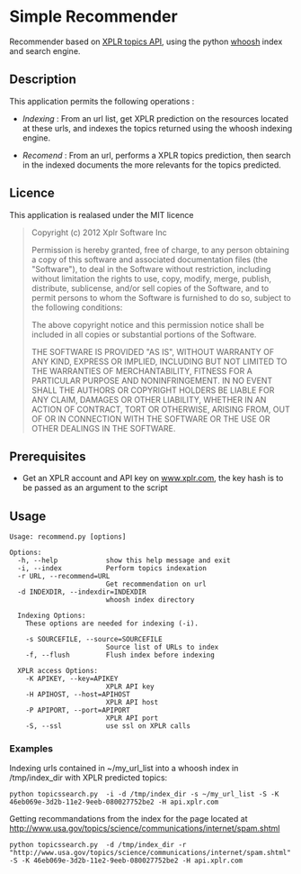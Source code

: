 Simple Recommender
==================

Recommender based on [XPLR topics API](https://xplr.com/developers/), using the python [whoosh](https://bitbucket.org/mchaput/whoosh/wiki/Home) index and search engine.

Description
-----------

This application permits the following operations :

* *Indexing* : From an url list, get XPLR prediction on the resources located at these
urls, and indexes the topics returned using the whoosh indexing engine.

* *Recomend* : From an url, performs a XPLR topics prediction, then search in the indexed
documents the more relevants for the topics predicted.

Licence 
-------

This application is realased under the MIT licence

> 
> Copyright (c) 2012 Xplr Software Inc
> 
> Permission is hereby granted, free of charge, to any person obtaining a copy of this software and associated documentation files (the "Software"), to deal in the Software without restriction, including without limitation the rights to use, copy, modify, merge, publish, distribute, sublicense, and/or sell copies of the Software, and to permit persons to whom the Software is furnished to do so, subject to the following conditions:
> 
> The above copyright notice and this permission notice shall be included in all copies or substantial portions of the Software.
> 
> THE SOFTWARE IS PROVIDED "AS IS", WITHOUT WARRANTY OF ANY KIND, EXPRESS OR IMPLIED, INCLUDING BUT NOT LIMITED TO THE WARRANTIES OF MERCHANTABILITY, FITNESS FOR A PARTICULAR PURPOSE AND NONINFRINGEMENT. IN NO EVENT SHALL THE AUTHORS OR COPYRIGHT HOLDERS BE LIABLE FOR ANY CLAIM, DAMAGES OR OTHER LIABILITY, WHETHER IN AN ACTION OF CONTRACT, TORT OR OTHERWISE, ARISING FROM, OUT OF OR IN CONNECTION WITH THE SOFTWARE OR THE USE OR OTHER DEALINGS IN THE SOFTWARE.
> 

Prerequisites
-------------

- Get an XPLR account and API key on www.xplr.com, the key hash is to be passed as an argument to the script

Usage
-----

    Usage: recommend.py [options] 
    
    Options:
      -h, --help            show this help message and exit
      -i, --index           Perform topics indexation
      -r URL, --recommend=URL
                            Get recommendation on url
      -d INDEXDIR, --indexdir=INDEXDIR
                            whoosh index directory
    
      Indexing Options:
        These options are needed for indexing (-i).
    
        -s SOURCEFILE, --source=SOURCEFILE
                            Source list of URLs to index
        -f, --flush         Flush index before indexing
    
      XPLR access Options:
        -K APIKEY, --key=APIKEY
                            XPLR API key
        -H APIHOST, --host=APIHOST
                            XPLR API host
        -P APIPORT, --port=APIPORT
                            XPLR API port
        -S, --ssl           use ssl on XPLR calls

### Examples

Indexing urls contained	in ~/my_url_list into a whoosh index in /tmp/index_dir with XPLR predicted topics:

    python topicssearch.py  -i -d /tmp/index_dir -s ~/my_url_list -S -K 46eb069e-3d2b-11e2-9eeb-080027752be2 -H api.xplr.com

Getting recommandations from the index for the page located at http://www.usa.gov/topics/science/communications/internet/spam.shtml

    python topicssearch.py  -d /tmp/index_dir -r "http://www.usa.gov/topics/science/communications/internet/spam.shtml" -S -K 46eb069e-3d2b-11e2-9eeb-080027752be2 -H api.xplr.com






